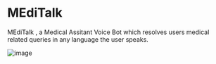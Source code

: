 # MEdiTalk
MEdiTalk , a Medical Assitant Voice Bot which resolves users medical related queries in any language the user speaks.

![image](https://github.com/abhi-0907/MEdiTalk/assets/82983936/9914bed6-44ac-416b-a21f-6d0e8c4307fd)
